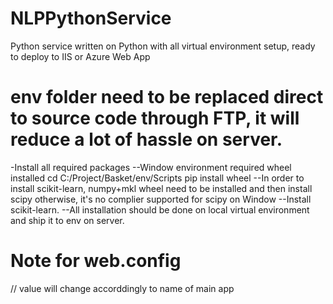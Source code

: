 # NLPPythonService
Python service written on Python with all virtual environment setup, ready to deploy to IIS or Azure Web App

# env folder need to be replaced direct to source code through FTP, it will reduce a lot of hassle on server.
-Install all required packages 
--Window environment required wheel installed cd C:/Project/Basket/env/Scripts pip install wheel
--In order to install scikit-learn, numpy+mkl wheel need to be installed and then install scipy otherwise, it's no complier supported for scipy on Window
--Install scikit-learn. 
--All installation should be done on local virtual environment and ship it to env on server. 

# Note for web.config
<appSettings>
    <add key="WSGI_ALT_VIRTUALENV_HANDLER" value="FlaskWebProject.app" /> // value will change accorddingly to name of main app
    <add key="WSGI_ALT_VIRTUALENV_ACTIVATE_THIS" value="%ROOTDIR%\env\Scripts\activate_this.py" />
    <add key="WSGI_HANDLER" value="ptvs_virtualenv_proxy.get_virtualenv_handler()" />
    <add key="" value="%ROOTDIR%" />
  </appSettings>
  <system.web>
    <compilation debug="true" targetFramework="4.0" />
  </system.web>
  <system.webServer>
    <modules runAllManagedModulesForAllRequests="true" />
    <handlers>
      <add name="Python FastCGI" path="handler.fcgi" verb="*" modules="FastCgiModule" scriptProcessor="%INTERPRETERPATH%|%WFASTCGIPATH%" resourceType="Unspecified" requireAccess="Script" />
    </handlers>
    <rewrite>
      <rules>
        <rule name="Static Files" stopProcessing="true">
          <match url="^/static/.*" ignoreCase="true" />
          <action type="Rewrite" url="^/FlaskWebProject/static/.*" appendQueryString="true" />
        </rule>
        <rule name="Configure Python" stopProcessing="true">
          <match url="(.*)" ignoreCase="false" />
          <conditions>
          </conditions>
          <action type="Rewrite" url="handler.fcgi/{R:1}" appendQueryString="true" />
        </rule>
      </rules>
    </rewrite>
  </system.webServer>
  
  


